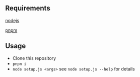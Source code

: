 ## Requirements

[nodejs](https://nodejs.org/en)

[pnpm](https://pnpm.io/)

## Usage
* Clone this repository
* `pnpm i`
* `node setup.js <args>`
  see `node setup.js --help` for details
